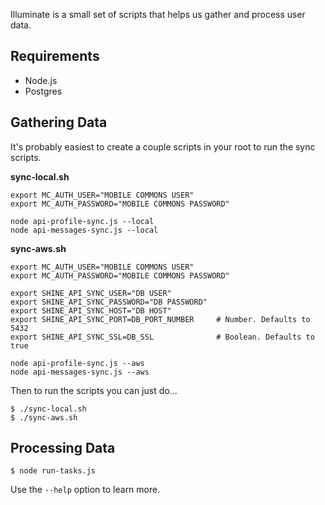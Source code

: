 Illuminate is a small set of scripts that helps us gather and process user data.

## Requirements

- Node.js
- Postgres

## Gathering Data

It's probably easiest to create a couple scripts in your root to run the sync scripts.

**sync-local.sh**
```
export MC_AUTH_USER="MOBILE COMMONS USER"
export MC_AUTH_PASSWORD="MOBILE COMMONS PASSWORD"

node api-profile-sync.js --local
node api-messages-sync.js --local
```

**sync-aws.sh**
```
export MC_AUTH_USER="MOBILE COMMONS USER"
export MC_AUTH_PASSWORD="MOBILE COMMONS PASSWORD"

export SHINE_API_SYNC_USER="DB USER"
export SHINE_API_SYNC_PASSWORD="DB PASSWORD"
export SHINE_API_SYNC_HOST="DB HOST"
export SHINE_API_SYNC_PORT=DB_PORT_NUMBER     # Number. Defaults to 5432
export SHINE_API_SYNC_SSL=DB_SSL              # Boolean. Defaults to true

node api-profile-sync.js --aws
node api-messages-sync.js --aws
```

Then to run the scripts you can just do...
```
$ ./sync-local.sh
$ ./sync-aws.sh
```

## Processing Data

```
$ node run-tasks.js
```

Use the `--help` option to learn more.
